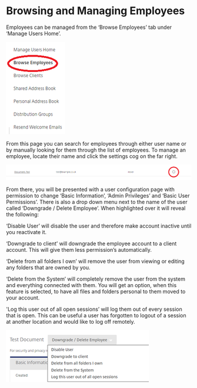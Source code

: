 # Browsing and Managing Employees

Employees can be managed from the ‘Browse Employees’ tab under ‘Manage Users Home’.

![Image28](files/Image28.png)

From this page you can search for employees through either user name or by manually looking for them through the list of employees. To manage an employee, locate their name and click the settings cog on the far right.

![Image29](files/Image29.png)

From there, you will be presented with a user configuration page with permission to change ‘Basic Information’, ‘Admin Privileges’ and ‘Basic User Permissions’. There is also a drop down menu next to the name of the user called ‘Downgrade / Delete Employee’. When highlighted over it will reveal the following:

‘Disable User’ will disable the user and therefore make account inactive until you reactivate it.

‘Downgrade to client’ will downgrade the employee account to a client account. This will give them less permission’s automatically.

‘Delete from all folders I own’ will remove the user from viewing or editing any folders that are owned by you.

‘Delete from the System’ will completely remove the user from the system and everything connected with them. You will get an option, when this feature is selected, to have all files and folders personal to them moved to your account.

'Log this user out of all open sessions’ will log them out of every session that is open. This can be useful a user has forgotten to logout of a session at another location and would like to log off remotely.

![Image30](files/Image30.png)
